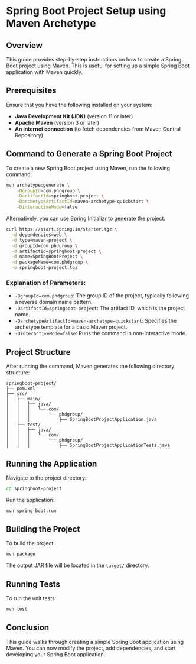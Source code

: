 # Spring Boot Project Setup using Maven Archetype

## Overview
This guide provides step-by-step instructions on how to create a Spring Boot project using Maven. This is useful for setting up a simple Spring Boot application with Maven quickly.

## Prerequisites
Ensure that you have the following installed on your system:
- **Java Development Kit (JDK)** (version 11 or later)
- **Apache Maven** (version 3 or later)
- **An internet connection** (to fetch dependencies from Maven Central Repository)

## Command to Generate a Spring Boot Project
To create a new Spring Boot project using Maven, run the following command:

```sh
mvn archetype:generate \
    -DgroupId=com.phdgroup \
    -DartifactId=springboot-project \
    -DarchetypeArtifactId=maven-archetype-quickstart \
    -DinteractiveMode=false
```

Alternatively, you can use Spring Initializr to generate the project:

```sh
curl https://start.spring.io/starter.tgz \
  -d dependencies=web \
  -d type=maven-project \
  -d groupId=com.phdgroup \
  -d artifactId=springboot-project \
  -d name=SpringBootProject \
  -d packageName=com.phdgroup \
  -o springboot-project.tgz
```

### Explanation of Parameters:
- `-DgroupId=com.phdgroup`: The group ID of the project, typically following a reverse domain name pattern.
- `-DartifactId=springboot-project`: The artifact ID, which is the project name.
- `-DarchetypeArtifactId=maven-archetype-quickstart`: Specifies the archetype template for a basic Maven project.
- `-DinteractiveMode=false`: Runs the command in non-interactive mode.

## Project Structure
After running the command, Maven generates the following directory structure:

```
springboot-project/
├── pom.xml
├── src/
│   ├── main/
│   │   ├── java/
│   │   │   └── com/
│   │   │       └── phdgroup/
│   │   │           ├── SpringBootProjectApplication.java
│   ├── test/
│   │   ├── java/
│   │   │   └── com/
│   │   │       └── phdgroup/
│   │   │           ├── SpringBootProjectApplicationTests.java
```

## Running the Application
Navigate to the project directory:

```sh
cd springboot-project
```

Run the application:

```sh
mvn spring-boot:run
```

## Building the Project
To build the project:

```sh
mvn package
```
The output JAR file will be located in the `target/` directory.

## Running Tests
To run the unit tests:

```sh
mvn test
```

## Conclusion
This guide walks through creating a simple Spring Boot application using Maven. You can now modify the project, add dependencies, and start developing your Spring Boot application.
